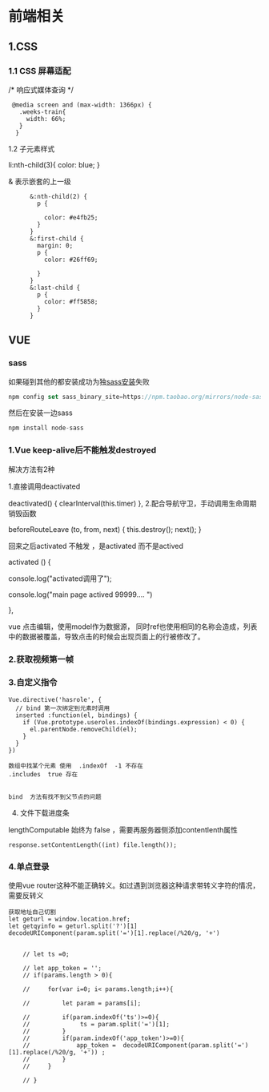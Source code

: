 # 前端相关

## 1.CSS

### 1.1  CSS 屏幕适配 

/* 响应式媒体查询 */

```
 @media screen and (max-width: 1366px) {
   .weeks-train{
     width: 66%;
   }
  }
```

1.2 子元素样式

li:nth-child(3){    color: blue; }

& 表示嵌套的上一级

```
      &:nth-child(2) {
        p {
          
          color: #e4fb25;
        }
      }
      &:first-child {
        margin: 0;
        p {
          color: #26ff69;
        
        }
      }
      &:last-child {
        p {
          color: #ff5858;
        }
      }
```





## VUE

### sass

如果碰到其他的都安装成功为独[sass安装](https://so.csdn.net/so/search?q=sass安装&spm=1001.2101.3001.7020)失败

```javascript
npm config set sass_binary_site=https://npm.taobao.org/mirrors/node-sass
```

然后在安装一边sass

```javascript
npm install node-sass
```

### 1.Vue keep-alive后不能触发destroyed

解决方法有2种

1.直接调用deactivated

 deactivated() {
    clearInterval(this.timer)
  },
2.配合导航守卫，手动调用生命周期销毁函数

beforeRouteLeave (to, from, next) {
    this.destroy();
    next();
} 

回来之后activated 不触发 ，是activated  而不是actived



activated () {

 console.log("activated调用了");

 console.log("main page actived 99999.... ")

},

vue 点击编辑，使用model作为数据源， 同时ref也使用相同的名称会造成，列表中的数据被覆盖，导致点击的时候会出现页面上的行被修改了。



### 2.获取视频第一帧

### 3.自定义指令

```
Vue.directive('hasrole', {
  // bind 第一次绑定到元素时调用
  inserted :function(el, bindings) {
    if (Vue.prototype.useroles.indexOf(bindings.expression) < 0) {
      el.parentNode.removeChild(el);
    }
  }
}) 

数组中找某个元素 使用  .indexOf  -1 不存在
.includes  true 存在


bind  方法有找不到父节点的问题
```



4. 文件下载进度条

lengthComputable 始终为 false  ，需要再服务器侧添加contentlenth属性

```
response.setContentLength((int) file.length());
```

### 4.单点登录

使用vue  router这种不能正确转义。如过遇到浏览器这种请求带转义字符的情况，需要反转义

```
获取地址自己切割
let geturl = window.location.href;
let getqyinfo = geturl.split('?')[1] 
decodeURIComponent(param.split('=')[1].replace(/%20/g, '+')


    // let ts =0;

    // let app_token = '';
    // if(params.length > 0){

    //     for(var i=0; i< params.length;i++){

    //         let param = params[i];

    //         if(param.indexOf('ts')>=0){
    //              ts = param.split('=')[1];
    //         }
    //         if(param.indexOf('app_token')>=0){
    //             app_token =  decodeURIComponent(param.split('=')[1].replace(/%20/g, '+')) ;
    //         }
    //     }

    // }
```



